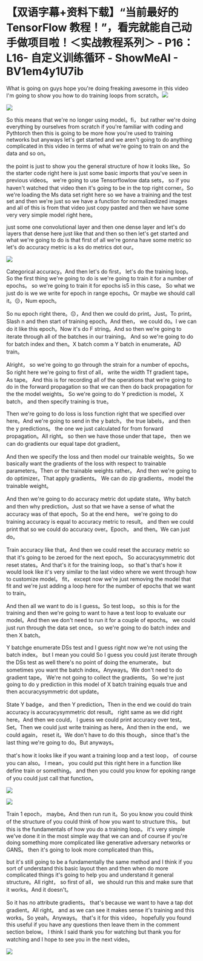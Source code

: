 # 【双语字幕+资料下载】“当前最好的 TensorFlow 教程！”，看完就能自己动手做项目啦！＜实战教程系列＞ - P16：L16- 自定义训练循环 - ShowMeAI - BV1em4y1U7ib

What is going on guys hope you're doing freaking awesome in this video I'm going to show you how to do training loops from scratch。![](img/38a145700a6404a2026fbca3d7269917_1.png)

![](img/38a145700a6404a2026fbca3d7269917_2.png)

So this means that we're no longer using model。fi， but rather we're doing everything by ourselves from scratch if you're familiar with coding and Pythtorch then this is going to be more how you're used to training networks but anyways let's get started and we aren't going to do anything complicated in this video in terms of what we're going to train on and the data and so on。

 the point is just to show you the general structure of how it looks like。So the starter code right here is just some basic imports that you've seen in previous videos。 we're going to use Tensorflowlow data sets， so if you haven't watched that video then it's going to be in the top right corner。So we're loading the Ms data set right here so we have a training and the test set and then we're just so we have a function for normalizedized images and all of this is from that video just copy pasted and then we have some very very simple model right here。

 just some one convolutional layer and then one dense layer and let's do layers that dense here just like that and then so then let's get started and what we're going to do is that first of all we're gonna have some metric so let's do accuracy metric is a ks do metrics dot our。



![](img/38a145700a6404a2026fbca3d7269917_4.png)

Categorical accuracy。And then let's do first， let's do the training loop。So the first thing we're going to do is we're going to train it for a number of epochs。 so we're going to train it for epochs is5 in this case。 So what we just do is we we write for epoch in range epochs。Or maybe we should call it。😔，Num epoch。

So nu epoch right there。😔，And then we could do print。Just。To print。Slash n and then start of training epoch。And then， we could do。I we can do it like this epoch。Now it's do F string。And so then we're going to iterate through all of the batches in our training。 And so we're going to do for batch index and then。X batch comm a Y batch in enumerate。AD train。

Alright， so we're going to go through the strain for a number of epochs。 So right here we're going to first of all， write the width Tf gradient tape。As tape。 And this is for recording all of the operations that we're going to do in the forward propagation so that we can then do back propagation for the the model weights。 So we're going to do Y prediction is model。X batch， and then specify training is true。

 Then we're going to do loss is loss function right that we specified over here。And we're going to send in the y batch， the true labels， and then the y predictions。 the one we just calculated for from forward propagation。All right。 so then we have those under that tape， then we can do gradients our equal tape dot gradient。

And then we specify the loss and then model our trainable weights。So we basically want the gradients of the loss with respect to trainable parameters。Then or the trainable weights rather。 And then we're going to do optimizer。That apply gradients。 We can do zip gradients， model the trainable weight。

And then we're going to do accuracy metric dot update state。Why batch and then why prediction。Just so that we have a sense of what the accuracy was of that epoch。So at the end here。 we're going to do training accuracy is equal to accuracy metric to result。 and then we could print that so we could do accuracy over。Epoch， and then。We can just do。

Train accuracy like that。And then we could reset the accuracy metric so that it's going to be zeroed for the next epoch。 So accuracysymmetric dot reset states。And that's it for the training loop。 so that's that's how it would look like it's very similar to the last video where we went through how to customize model。 fit， except now we're just removing the model that fit and we're just adding a loop here for the number of epochs that we want to train。

And then all we want to do is I guess。So test loop。 so this is for the training and then we're going to want to have a test loop to evaluate our model。And then we don't need to run it for a couple of epochs。 we could just run through the data set once。 so we're going to do batch index and then X batch。

 Y batchge enumerate DSs test and I guess right now we're not using the batch index。 but I mean you could So I guess you could just iterate through the DSs test as well there's no point of doing the enumerate。 but sometimes you want the batch index。Anyways。We don't need to do gradient tape。 We're not going to collect the gradients。 So we're just going to do y prediction in this model of X batch training equals true and then accuracysymmetric dot update。

State Y badge， and then Y prediction。Then in the end we could do train accuracy is accuracysymmetric dot result。 right same as we did right here。And then we could， I guess we could print accuracy over test。Set。Then we could just write training as here。And then in the end， we could again， reset it。We don't have to do this though， since that's the last thing we're going to do。But anyways。

 that's how it looks like if you want a training loop and a test loop， of course you can also。 I mean， you could put this right here in a function like define train or something。 and then you could you know for epoking range of you could just call that function。

![](img/38a145700a6404a2026fbca3d7269917_6.png)

![](img/38a145700a6404a2026fbca3d7269917_7.png)

Train 1 epoch， maybe。And then run run it。So you know you could think of the structure of you could think of how you want to structure this。 but this is the fundamentals of how you do a training loop。 it's very simple we've done it in the most simple way that we can and of course if you're doing something more complicated like generative adversary networks or GANS。 then it's going to look more complicated than this。

 but it's still going to be a fundamentally the same method and I think if you sort of understand this basic layout then and then when do more complicated things it's going to help you and understand it general structure。All right， so first of all， we should run this and make sure that it works。And it doesn't。

 So it has no attribute gradients。 that's because we want to have a tap dot gradient。All right。 and as we can see it makes sense it's training and this works。So yeah。Anyways。 that's it for this video， hopefully you found this useful if you have any questions then leave them in the comment section below。 I think I said thank you for watching but thank you for watching and I hope to see you in the next video。



![](img/38a145700a6404a2026fbca3d7269917_9.png)